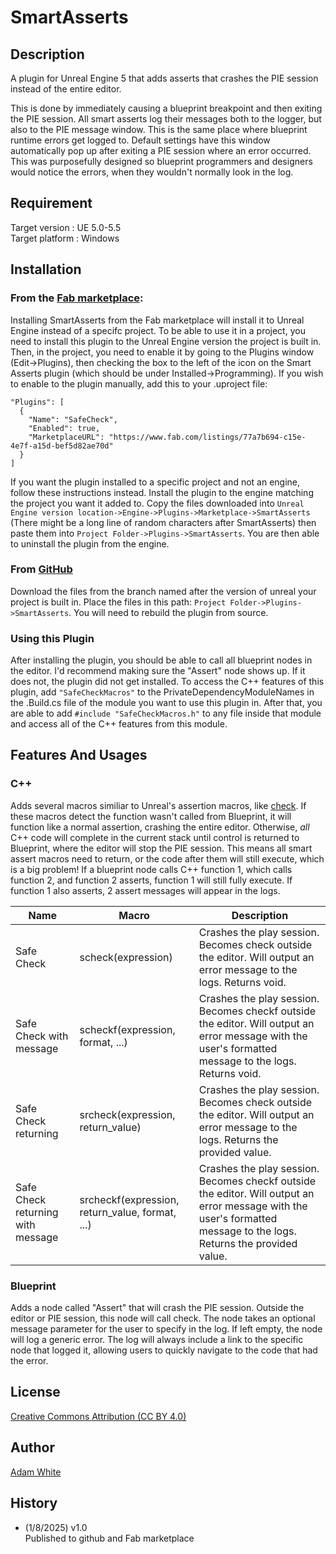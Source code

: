 # SmartAsserts

## Description

A plugin for Unreal Engine 5 that adds asserts that crashes the PIE session instead of the entire editor.

This is done by immediately causing a blueprint breakpoint and then exiting the PIE session.
All smart asserts log their messages both to the logger, but also to the PIE message window. This is the same place where blueprint runtime errors get logged to. Default settings have this window automatically pop up after exiting a PIE session where an error occurred. This was purposefully designed so blueprint programmers and designers would notice the errors, when they wouldn't normally look in the log.

## Requirement

Target version : UE 5.0-5.5    
Target platform : Windows  

## Installation

### From the [Fab marketplace](https://www.fab.com/listings/fbe2cfc8-c483-4c9b-a2ab-5d9090b1d6a4):

Installing SmartAsserts from the Fab marketplace will install it to Unreal Engine instead of a specifc project. To be able to use it in a project, you need to install this plugin to the Unreal Engine version the project is built in. Then, in the project, you need to enable it by going to the Plugins window (Edit->Plugins), then checking the box to the left of the icon on the Smart Asserts plugin (which should be under Installed->Programming). 
If you wish to enable to the plugin manually, add this to your .uproject file:
```
"Plugins": [
  {
    "Name": "SafeCheck",
    "Enabled": true,
    "MarketplaceURL": "https://www.fab.com/listings/77a7b694-c15e-4e7f-a15d-bef5d82ae70d"
  }
]
```
If you want the plugin installed to a specific project and not an engine, follow these instructions instead. Install the plugin to the engine matching the project you want it added to. Copy the files downloaded into ``Unreal Engine version location->Engine->Plugins->Marketplace->SmartAsserts`` (There might be a long line of random characters after SmartAsserts) then paste them into ``Project Folder->Plugins->SmartAsserts``. You are then able to uninstall the plugin from the engine.

### From [GitHub](https://github.com/jjasundry/SmartAsserts)

Download the files from the branch named after the version of unreal your project is built in. Place the files in this path: ``Project Folder->Plugins->SmartAsserts``. You will need to rebuild the plugin from source. 

### Using this Plugin

After installing the plugin, you should be able to call all blueprint nodes in the editor. I'd recommend making sure the "Assert" node shows up. If it does not, the plugin did not get installed.
To access the C++ features of this plugin, add ``"SafeCheckMacros"`` to the PrivateDependencyModuleNames in the .Build.cs file of the module you want to use this plugin in. After that, you are able to add ``#include "SafeCheckMacros.h"`` to any file inside that module and access all of the C++ features from this module.

## Features And Usages

### C++

Adds several macros similiar to Unreal's assertion macros, like [check](https://dev.epicgames.com/documentation/en-us/unreal-engine/asserts-in-unreal-engine).
If these macros detect the function wasn't called from Blueprint, it will function like a normal assertion, crashing the entire editor. Otherwise, _all_ C++ code will complete in the current stack until control is returned to Blueprint, where the editor will stop the PIE session. This means all smart assert macros need to return, or the code after them will still execute, which is a big problem! If a blueprint node calls C++ function 1, which calls function 2, and function 2 asserts, function 1 will still fully execute. If function 1 also asserts, 2 assert messages will appear in the logs.

| **Name**                          | **Macro**                                       | **Description**                                                      |
|-----------------------------------|-------------------------------------------------|----------------------------------------------------------------------|
| Safe Check                        | scheck(expression)                              | Crashes the play session. Becomes check outside the editor. Will output an error message to the logs. Returns void. |
| Safe Check with message           | scheckf(expression, format, ...)                | Crashes the play session. Becomes checkf outside the editor. Will output an error message with the user's formatted message to the logs. Returns void. |
| Safe Check returning              | srcheck(expression, return_value)               | Crashes the play session. Becomes check outside the editor. Will output an error message to the logs. Returns the provided value. |
| Safe Check returning with message | srcheckf(expression, return_value, format, ...) | Crashes the play session. Becomes checkf outside the editor. Will output an error message with the user's formatted message to the logs. Returns the provided value. |

### Blueprint

Adds a node called "Assert" that will crash the PIE session. Outside the editor or PIE session, this node will call check. The node takes an optional message parameter for the user to specify in the log. If left empty, the node will log a generic error. The log will always include a link to the specific node that logged it, allowing users to quickly navigate to the code that had the error.

## License

[Creative Commons Attribution (CC BY 4.0)](https://creativecommons.org/licenses/by/4.0/)

## Author

[Adam White](https://arwtsh.wixsite.com/portfolio)

## History

- (1/8/2025) v1.0  
  Published to github and Fab marketplace 
